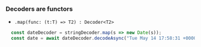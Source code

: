 ### Decoders are functors

- `.map(func: (t:T) => T2) : Decoder<T2>`

```TypeScript
  const dateDecoder = stringDecoder.map(s => new Date(s));
  const date = await dateDecoder.decodeAsync("Tue May 14 17:58:31 +0000 2019");

```
